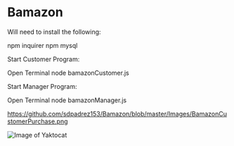 # Bamazon

Will need to install the following:

npm inquirer
npm mysql

Start Customer Program:

Open Terminal
node bamazonCustomer.js

Start Manager Program:

Open Terminal
node bamazonManager.js

https://github.com/sdpadrez153/Bamazon/blob/master/Images/BamazonCustomerPurchase.png

![Image of Yaktocat](https://octodex.github.com/images/yaktocat.png)